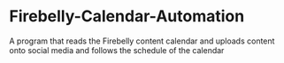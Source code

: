 # Firebelly-Calendar-Automation
 A program that reads the Firebelly content calendar and uploads content onto social media and follows the schedule of the calendar
